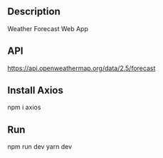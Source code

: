 ## Description

Weather Forecast Web App

## API

https://api.openweathermap.org/data/2.5/forecast

## Install Axios

npm i axios

## Run

npm run dev
yarn dev


